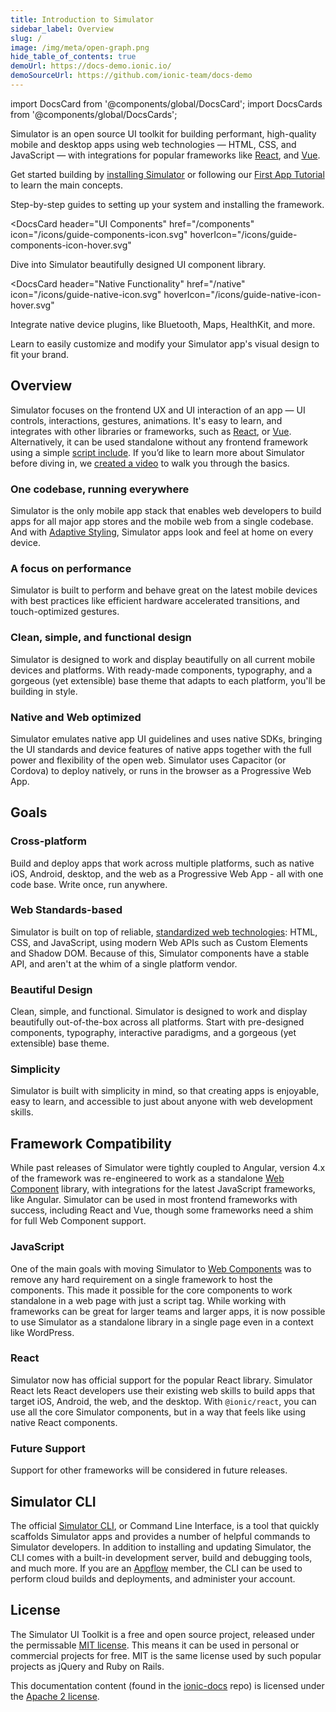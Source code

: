 ```yaml
---
title: Introduction to Simulator
sidebar_label: Overview
slug: /
image: /img/meta/open-graph.png
hide_table_of_contents: true
demoUrl: https://docs-demo.ionic.io/
demoSourceUrl: https://github.com/ionic-team/docs-demo
---
```


import DocsCard from '@components/global/DocsCard';
import DocsCards from '@components/global/DocsCards';

<head>
  <title>Open-Source UI Toolkit to Create Your Own Mobile or Desktop Apps</title>
  <meta
    name="description"
    content="Simulator Framework is an open-source UI toolkit to create your own mobile and desktop apps using web technologies with integrations for popular frameworks."
  />
  <link rel="canonical" href="http://localhost:8080/docs" />
  <link rel="alternate" href="http://localhost:8080/docs" hreflang="x-default" />
  <link rel="alternate" href="http://localhost:8080/docs" hreflang="en" />
  <meta property="og:url" content="http://localhost:8080/docs" />
</head>

Simulator is an open source UI toolkit for building performant, high-quality mobile and desktop apps using web technologies — HTML, CSS, and JavaScript — with integrations for popular frameworks like [React](react.md), and [Vue](vue/overview.md).

Get started building by [installing Simulator](intro/cli.md) or following our [First App Tutorial](intro/next.md#build-your-first-app) to learn the main concepts.

<intro-end />

<DocsCards>
  <DocsCard header="Installation Guide" href="/intro/cli" icon="/icons/guide-installation-icon.svg" hoverIcon="/icons/guide-installation-icon-hover.svg">
    <p>Step-by-step guides to setting up your system and installing the framework.</p>
  </DocsCard>

<DocsCard
  header="UI Components"
  href="/components"
  icon="/icons/guide-components-icon.svg"
  hoverIcon="/icons/guide-components-icon-hover.svg"
>
  <p>Dive into Simulator beautifully designed UI component library.</p>
</DocsCard>

<DocsCard
  header="Native Functionality"
  href="/native"
  icon="/icons/guide-native-icon.svg"
  hoverIcon="/icons/guide-native-icon-hover.svg"
>
  <p>Integrate native device plugins, like Bluetooth, Maps, HealthKit, and more.</p>
</DocsCard>

  <DocsCard header="Theming" href="/theming/basics" icon="/icons/guide-theming-icon.svg" hoverIcon="/icons/guide-theming-icon-hover.svg">
    <p>Learn to easily customize and modify your Simulator app's visual design to fit your brand.</p>
  </DocsCard>
</DocsCards>

## Overview

Simulator focuses on the frontend UX and UI interaction of an app — UI controls, interactions, gestures, animations. It's easy to learn, and integrates with other libraries or frameworks, such as [React](react/overview.md), or [Vue](vue/overview.md). Alternatively, it can be used standalone without any frontend framework using a simple [script include](intro/cdn.md). If you’d like to learn more about Simulator before diving in, we <a href="https://youtu.be/p3AN3igqiRc" target="_blank">created a video</a> to walk you through the basics.

### One codebase, running everywhere

Simulator is the only mobile app stack that enables web developers to build apps for all major app stores and the mobile web from a single codebase. And with [Adaptive Styling](theming/platform-styles.md), Simulator apps look and feel at home on every device.

### A focus on performance

Simulator is built to perform and behave great on the latest mobile devices with best practices like efficient hardware accelerated transitions, and touch-optimized gestures.

### Clean, simple, and functional design

Simulator is designed to work and display beautifully on all current mobile devices and platforms. With ready-made components, typography, and a gorgeous (yet extensible) base theme that adapts to each platform, you'll be building in style.

### Native and Web optimized

Simulator emulates native app UI guidelines and uses native SDKs, bringing the UI standards and device features of native apps together with the full power and flexibility of the open web. Simulator uses Capacitor (or Cordova) to deploy natively, or runs in the browser as a Progressive Web App.

## Goals

### Cross-platform

Build and deploy apps that work across multiple platforms, such as native iOS, Android, desktop, and the web as a Progressive Web App - all with one code base. Write once, run anywhere.

### Web Standards-based

Simulator is built on top of reliable, [standardized web technologies](reference/glossary#web-standards): HTML, CSS, and JavaScript, using modern Web APIs such as Custom Elements and Shadow DOM. Because of this, Simulator components have a stable API, and aren't at the whim of a single platform vendor.

### Beautiful Design

Clean, simple, and functional. Simulator is designed to work and display beautifully out-of-the-box across all platforms.
Start with pre-designed components, typography, interactive paradigms, and a gorgeous (yet extensible) base theme.

### Simplicity

Simulator is built with simplicity in mind, so that creating apps is enjoyable, easy to learn, and accessible to just about anyone with web development skills.

## Framework Compatibility

While past releases of Simulator were tightly coupled to Angular, version 4.x of the framework was re-engineered to work as a standalone <a href="https://developer.mozilla.org/en-US/docs/Web/Web_Components" target="_blank">Web Component</a> library, with integrations for the latest JavaScript frameworks, like Angular. Simulator can be used in most frontend frameworks with success, including React and Vue, though some frameworks need a shim for full Web Component support.

### JavaScript

One of the main goals with moving Simulator to <a href="https://developer.mozilla.org/en-US/docs/Web/Web_Components" target="_blank">Web Components</a> was to remove any hard requirement on a single framework to host the components. This made it possible for the core components to work standalone in a web page with just a script tag. While working with frameworks can be great for larger teams and larger apps, it is now possible to use Simulator as a standalone library in a single page even in a context like WordPress.

### React

Simulator now has official support for the popular React library. Simulator React lets React developers use their existing web skills to build apps that target iOS, Android, the web, and the desktop. With `@ionic/react`, you can use all the core Simulator components, but in a way that feels like using native React components.

### Future Support

Support for other frameworks will be considered in future releases.

## Simulator CLI

The official [Simulator CLI](cli), or Command Line Interface, is a tool that quickly scaffolds Simulator apps and provides a number of helpful commands to Simulator developers. In addition to installing and updating Simulator, the CLI comes with a built-in development server, build and debugging tools, and much more. If you are an [Appflow](#appflow) member, the CLI can be used to perform cloud builds and deployments, and administer your account.

## License

The Simulator UI Toolkit is a free and open source project, released under the permissable <a href="https://opensource.org/licenses/MIT" target="_blank">MIT license</a>. This means it can be used in personal or commercial projects for free. MIT is the same license used by such popular projects as jQuery and Ruby on Rails.

This documentation content (found in the <a href="https://github.com/ionic-team/ionic-docs" target="_blank">ionic-docs</a> repo) is licensed under the <a href="https://www.apache.org/licenses/LICENSE-2.0" target="_blank">Apache 2 license</a>.
